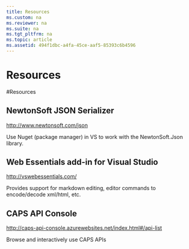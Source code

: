 ```yaml
---
title: Resources
ms.custom: na
ms.reviewer: na
ms.suite: na
ms.tgt_pltfrm: na
ms.topic: article
ms.assetid: 494f1dbc-a4fa-45ce-aaf5-85393c6b4596
---
```

# Resources
#Resources


## NewtonSoft JSON Serializer
http://www.newtonsoft.com/json

Use Nuget (package manager) in VS to work with the NewtonSoft.Json library.

## Web Essentials add-in for Visual Studio
http://vswebessentials.com/

Provides support for markdown editing, editor commands to encode/decode xml/html, etc.

## CAPS API Console

http://caps-api-console.azurewebsites.net/index.html#/api-list

Browse and interactively use CAPS APIs